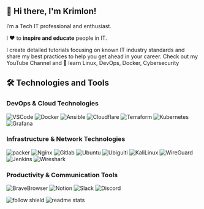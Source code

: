 ## 👋 Hi there, I'm Krimlon!
I’m a Tech IT professional and enthusiast.

I ❤️ to **inspire and educate** people in IT.

I create detailed tutorials focusing on known IT industry standards and share my best practices to help you get ahead in your career. Check out my YouTube Channel and 🚀 learn Linux, DevOps, Docker, Cybersecurity


## 🛠️ Technologies and Tools
### DevOps & Cloud Technologies
<p>
  <img alt="VSCode" src="https://img.shields.io/badge/-VSCode-007ACC?style=flat&logo=visual-studio-code&logoColor=white" /> 
  <img alt="Docker" src="https://img.shields.io/badge/-Docker-2496ED?style=flat&logo=docker&logoColor=white" />
  <img alt="Ansible" src="https://img.shields.io/badge/-Ansible-EE0000?style=flat&logo=ansible&logoColor=white" />
  <img alt="Cloudflare" src="https://img.shields.io/badge/-Cloudflare-F38020?style=flat&logo=cloudflare&logoColor=white" /> 
  <img alt="Terraform" src="https://img.shields.io/badge/-Terraform-7B42BC?style=flat&logo=terraform&logoColor=white" />
  <img alt="Kubernetes" src="https://img.shields.io/badge/-Kubernetes-326CE5?style=flat&logo=kubernetes&logoColor=white" />
  <img alt="Grafana" src="https://img.shields.io/badge/-Grafana-F46800?style=flat&logo=grafana&logoColor=white" />
</p>

### Infrastructure & Network Technologies
<p>
    <img alt="packer" src="https://camo.githubusercontent.com/8911e9004eebd5d7dce4e4c1c79e91a7e688408eb229b37ab9bd3acd29129229/68747470733a2f2f696d672e736869656c64732e696f2f7374617469632f76313f7374796c653d666f722d7468652d6261646765266d6573736167653d5061636b657226636f6c6f723d303241384546266c6f676f3d5061636b6572266c6f676f436f6c6f723d464646464646266c6162656c3d" />
  <img alt="Nginx" src="https://camo.githubusercontent.com/a48abfcc6894d90cbe2fa4c9ae464617287749d48b3de47a9d0a5d07551d37a2/68747470733a2f2f696d672e736869656c64732e696f2f7374617469632f76313f7374796c653d666f722d7468652d6261646765266d6573736167653d4e47494e5826636f6c6f723d303039363339266c6f676f3d4e47494e58266c6f676f436f6c6f723d464646464646266c6162656c3d" />
  <img alt="Gitlab" src="https://img.shields.io/badge/GitLab-330F63?style=for-the-badge&logo=gitlab&logoColor=white" /> 
  <img alt="Ubuntu" src="https://camo.githubusercontent.com/1814dfdb62c9a3366a9946083ac0f3ed32aad98e665b287769332252d945f2f1/68747470733a2f2f696d672e736869656c64732e696f2f7374617469632f76313f7374796c653d666f722d7468652d6261646765266d6573736167653d5562756e747526636f6c6f723d453935343230266c6f676f3d5562756e7475266c6f676f436f6c6f723d464646464646266c6162656c3d" /> 
  <img alt="Ubiguiti" src="https://camo.githubusercontent.com/169760bc85d7baefa2b580e152675883449a0ea302d9cffc38a329c5947534d3/68747470733a2f2f696d672e736869656c64732e696f2f7374617469632f76313f7374796c653d666f722d7468652d6261646765266d6573736167653d556269717569746926636f6c6f723d303535394339266c6f676f3d5562697175697469266c6f676f436f6c6f723d464646464646266c6162656c3d" /> 
  <img alt="KaliLinux" src="https://camo.githubusercontent.com/983b8005f3b6a46ede5c2018db0b4daabf9f96414d66ae6fe5a5769644ff0d5b/68747470733a2f2f696d672e736869656c64732e696f2f7374617469632f76313f7374796c653d666f722d7468652d6261646765266d6573736167653d4b616c692b4c696e757826636f6c6f723d353537433934266c6f676f3d4b616c692b4c696e7578266c6f676f436f6c6f723d464646464646266c6162656c3d" />
  <img alt="WireGuard" src="https://camo.githubusercontent.com/8b72ab0dc5b9e1cb8506a7402517d0c4caaf1082fcc45b03c6dbe6e38baf6a22/68747470733a2f2f696d672e736869656c64732e696f2f7374617469632f76313f7374796c653d666f722d7468652d6261646765266d6573736167653d57697265477561726426636f6c6f723d383831373141266c6f676f3d576972654775617264266c6f676f436f6c6f723d464646464646266c6162656c3d" /> 
    <img alt="Jenkins" src="https://camo.githubusercontent.com/1fa74b15e799ff19f66c4b876e3c38e8d9cdc44c7ddc2de1458fe63c99784090/68747470733a2f2f696d672e736869656c64732e696f2f7374617469632f76313f7374796c653d666f722d7468652d6261646765266d6573736167653d4a656e6b696e7326636f6c6f723d443234393339266c6f676f3d4a656e6b696e73266c6f676f436f6c6f723d464646464646266c6162656c3d" />  
      <img alt="Wireshark" src="https://camo.githubusercontent.com/1072919f97c2338239424d6283f267c40bfde50fd4bcfcd30db1b7c10b9237aa/68747470733a2f2f696d672e736869656c64732e696f2f7374617469632f76313f7374796c653d666f722d7468652d6261646765266d6573736167653d57697265736861726b26636f6c6f723d313637394137266c6f676f3d57697265736861726b266c6f676f436f6c6f723d464646464646266c6162656c3d" />  
</p>

### Productivity & Communication Tools
<p>
  <img alt="BraveBrowser" src="https://img.shields.io/badge/-BraveBrowser-FB542B?style=flat&logo=brave&logoColor=white" /> 
  <img alt="Notion" src="https://img.shields.io/badge/-Notion-000?style=flat&logo=notion&logoColor=white" />
  <img alt="Slack" src="https://img.shields.io/badge/-Slack-4A154B?style=flat&logo=slack&logoColor=white" /> 
  <img alt="Discord" src="https://img.shields.io/badge/-Discord-5865F2?style=flat&logo=discord&logoColor=white" />
</p>
 <img alt="follow shield" src="https://img.shields.io/github/followers/krimlon.svg?style=social&label=Follow&maxAge=2592000" />
 <img alt="readme stats" src="https://github-readme-stats.vercel.app/api/top-langs/?username=krimlon&theme=blue-green" />

